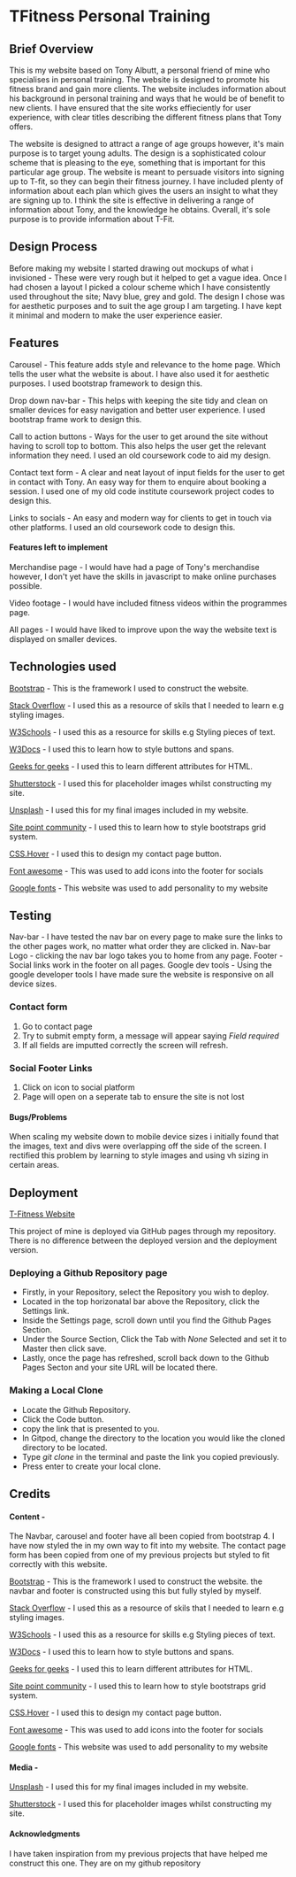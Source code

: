 # TFitness Personal Training

## Brief Overview

This is my website based on Tony Albutt, a personal friend of mine who specialises in personal training.
The website is designed to promote his fitness brand and gain more clients.
The website includes information about his background in personal training and ways that he would be of benefit to new clients.
I have ensured that the site works effieciently for user experience, with clear titles describing the different fitness plans that Tony
offers.

The website is designed to attract a range of age groups however, it's main purpose is to target young adults.
The design is a sophisticated colour scheme that is pleasing to the eye, something that is important for this particular age group.
The website is meant to persuade visitors into signing up to T-fit, so they can begin their fitness journey. I have included plenty of
information about each plan which gives the users an insight to what they are signing up to.
I think the site is effective in delivering a range of information about Tony, and the knowledge he obtains.
Overall, it's sole purpose is to provide information about T-Fit.

## Design Process

Before making my website I started drawing out mockups of what i invisioned -
These were very rough but it helped to get a vague idea.
Once I had chosen a layout I picked a colour scheme which I have consistently used throughout the site; Navy blue, grey and gold.
The design I chose was for aesthetic purposes and to suit the age group I am targeting.
I have kept it minimal and modern to make the user experience easier.

## Features

Carousel - This feature adds style and relevance to the home page. Which tells the user what the website is about. I have also used it for aesthetic purposes. I used bootstrap framework to design this.

Drop down nav-bar - This helps with keeping the site tidy and clean on smaller devices for easy navigation and better user experience. I used bootstrap frame work to design this.

Call to action buttons - Ways for the user to get around the site without having to scroll top to bottom. This also helps the user get the relevant information they need. I used an old coursework code to aid my design.

Contact text form - A clear and neat layout of input fields for the user to get in contact with Tony. An easy way for them to enquire about booking a session. I used one of my old code institute coursework project codes to design this.

Links to socials - An easy and modern way for clients to get in touch via other platforms. I used an old coursework code to design this.

#### Features left to implement

Merchandise page - I would have had a page of Tony's merchandise however, I don't yet have the skills in javascript to make online purchases possible.

Video footage - I would have included fitness videos within the programmes page.

All pages - I would have liked to improve upon the way the website text is displayed on smaller devices.

## Technologies used

[Bootstrap](https://getbootstrap.com/) - This is the framework I used to construct the website.

[Stack Overflow](https://stackoverflow.com/) - I used this as a resource of skils that I needed to learn e.g styling images.

[W3Schools](https://www.w3schools.com/default.asp) - I used this as a resource for skills e.g Styling pieces of text.

[W3Docs](https://www.w3docs.com/) - I used this to learn how to style buttons and spans.

[Geeks for geeks](https://www.geeksforgeeks.org/) - I used this to learn different attributes for HTML.

[Shutterstock](https://www.shutterestock.com/home) - I used this for placeholder images whilst constructing my site.

[Unsplash](https://unsplash.com/) - I used this for my final images included in my website.

[Site point community](https://www.sitepoint.com/community/) - I used this to learn how to style bootstraps grid system.

[CSS.Hover](https://ianlunn.github.io/Hover/) - I used this to design my contact page button.

[Font awesome](https://fontawesome.com/v4.7.0/) - This was used to add icons into the footer for socials

[Google fonts](https://fonts.google.com/) - This website was used to add personality to my website

## Testing

Nav-bar - I have tested the nav bar on every page to make sure the links to the other pages work, no matter what order they are clicked in.
Nav-bar Logo - clicking the nav bar logo takes you to home from any page.
Footer - Social links work in the footer on all pages.
Google dev tools - Using the google developer tools I have made sure the website is responsive on all device sizes.

### Contact form

1. Go to contact page
2. Try to submit empty form, a message will appear saying _Field required_
3. If all fields are imputted correctly the screen will refresh.

### Social Footer Links 

1. Click on icon to social platform
2. Page will open on a seperate tab to ensure the site is not lost

#### Bugs/Problems

When scaling my website down to mobile device sizes i initially found that the images, text and divs were overlapping off the side of the screen.
I rectified this problem by learning to style images and using vh sizing in certain areas.

## Deployment

[T-Fitness Website](https://masoncodycox.github.io/TFitness/)

This project of mine is deployed via GitHub pages through my repository. There is no difference between the deployed version and the deployment version.

### Deploying a Github Repository page

- Firstly, in your Repository, select the Repository you wish to deploy.
- Located in the top horizonatal bar above the Repository, click the Settings link.
- Inside the Settings page, scroll down until you find the Github Pages Section.
- Under the Source Section, Click the Tab with *None* Selected and set it to Master then click save.
- Lastly, once the page has refreshed, scroll back down to the Github Pages Secton and your site URL will be located there.

### Making a Local Clone

- Locate the Github Repository.
- Click the Code button.
- copy the link that is presented to you.
- In Gitpod, change the directory to the location you would like the cloned directory to be located.
- Type *git clone* in the terminal and paste the link you copied previously.
- Press enter to create your local clone. 

## Credits

#### Content -

The Navbar, carousel and footer have all been copied from bootstrap 4. I have now styled the in my own way to fit into my website.
The contact page form has been copied from one of my previous projects but styled to fit correctly with this website.

[Bootstrap](https://getbootstrap.com/) - This is the framework I used to construct the website. the navbar and footer is constructed using this but fully styled by myself.

[Stack Overflow](https://stackoverflow.com/) - I used this as a resource of skils that I needed to learn e.g styling images.

[W3Schools](https://www.w3schools.com/default.asp) - I used this as a resource for skills e.g Styling pieces of text.

[W3Docs](https://www.w3docs.com/) - I used this to learn how to style buttons and spans.

[Geeks for geeks](https://www.geeksforgeeks.org/) - I used this to learn different attributes for HTML.

[Site point community](https://www.sitepoint.com/community/) - I used this to learn how to style bootstraps grid system.

[CSS.Hover](https://ianlunn.github.io/Hover/) - I used this to design my contact page button.

[Font awesome](https://fontawesome.com/v4.7.0/) - This was used to add icons into the footer for socials

[Google fonts](https://fonts.google.com/) - This website was used to add personality to my website

#### Media -

[Unsplash](https://unsplash.com/) - I used this for my final images included in my website.

[Shutterstock](https://www.shutterestock.com/home) - I used this for placeholder images whilst constructing my site.

#### Acknowledgments

I have taken inspiration from my previous projects that have helped me construct this one. They are on my github repository